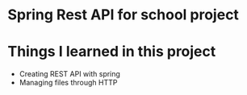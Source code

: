 # Spring Rest API for school project

# Things I learned in this project
- Creating REST API with spring
- Managing files through HTTP
